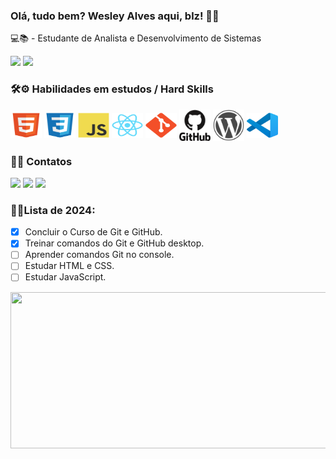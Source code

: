 ### Olá, tudo bem? Wesley Alves aqui, blz! 🤙🏾

💻📚 - Estudante de Analista e Desenvolvimento de Sistemas <br>
<div>
<img height="160em" src="https://github-readme-stats.vercel.app/api?username=ac7wesley&show_icons=true&theme=dracula">
<img height="160em" src="https://github-readme-stats.vercel.app/api/top-langs/?username=ac7wesley&layout=compact&theme=dracula">
</div>

### 🛠️⚙️ Habilidades em estudos / Hard Skills

<div style="display: inline_block">
<a href="https://pt.wikipedia.org/wiki/HTML5" target="_blank" rel="noopener noreferrer"><img align="center" alt="ac7wesley html5" height="40" width="50" src="https://raw.githubusercontent.com/devicons/devicon/master/icons/html5/html5-original.svg"></a>
<a href="https://developer.mozilla.org/pt-BR/docs/Web/CSS" target="_blank" rel="noopener noreferrer"><img align="center" alt="ac7wesley CSS3" height="40" width="50" src="https://raw.githubusercontent.com/devicons/devicon/master/icons/css3/css3-original.svg"></a>
<a href="https://developer.mozilla.org/pt-BR/docs/Web/JavaScript" target="_blank" rel="noopener noreferrer"><img align="center" alt="ac7wesley javascript" height="40" width="50" src="https://raw.githubusercontent.com/devicons/devicon/master/icons/javascript/javascript-original.svg"></a>
<a href="https://pt.wikipedia.org/wiki/React_(JavaScript)" target="_blank" rel="noopener noreferrer"><img align="center" alt="ac7wesley react" height="40" width="50" src="https://raw.githubusercontent.com/devicons/devicon/master/icons/react/react-original.svg"></a>
<a href="https://git-scm.com/" target="_blank" rel="noopener noreferrer"><img align="center" alt="ac7wesley git" height="40" width="50" src="https://raw.githubusercontent.com/devicons/devicon/master/icons/git/git-plain.svg"></a>
<a href="https://pt.wikipedia.org/wiki/GitHub" target="_blank" rel="noopener noreferrer"><img align="center" alt="ac7wesley github" height="50" width="50" src="https://raw.githubusercontent.com/devicons/devicon/master/icons/github/github-original-wordmark.svg"></a>
<a href="https://codex.wordpress.org/pt-br:P%C3%A1gina_Inicial" target="_blank" rel="noopener noreferrer"><img align="center" alt="ac7wesley wordpress" height="50" width="50" src="https://raw.githubusercontent.com/devicons/devicon/master/icons/wordpress/wordpress-plain.svg"></a>
<a href="https://pt.wikipedia.org/wiki/Visual_Studio_Code" target="_blank" rel="noopener noreferrer"><img align="center" alt="ac7wesley vscode" height="40" width="50" src="https://raw.githubusercontent.com/devicons/devicon/master/icons/vscode/vscode-original.svg"></a>
</div>

### 📱📧 Contatos

<div>
<a href="mailto:ac7wesley@gmail.com"><img src="https://img.shields.io/badge/Gmail-D14836?style=for-the-badge&logo=gmail&logoColor=white" target="_blank"></a>
<a href="https://web.whatsapp.com/send/?phone=5562996173322"><img src="https://img.shields.io/badge/WhatsApp-25D366?style=for-the-badge&logo=whatsapp&logoColor=white"></a>
<a href="https://github.com/ac7wesley"><img src="https://img.shields.io/badge/GitHub-100000?style=for-the-badge&logo=github&logoColor=white"></a>
</div>

### 📘📜Lista de 2024:
- [x] Concluir o Curso de Git e GitHub.
- [x] Treinar comandos do Git e GitHub desktop.
- [ ] Aprender comandos Git no console.
- [ ] Estudar HTML e CSS.
- [ ] Estudar JavaScript.

<div>
   <img height="250" width="750" src="https://github.com/ac7wesley/ac7wesley/assets/155499214/4d2f59ae-cc3b-4b32-b578-d050723098ac"> 
</div>
